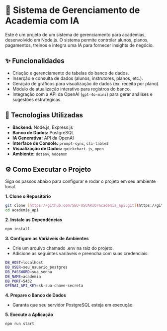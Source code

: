 

# 🤖 Sistema de Gerenciamento de Academia com IA

Este é um projeto de um sistema de gerenciamento para academias, desenvolvido em Node.js. O sistema permite controlar alunos, planos, pagamentos, treinos e integra uma IA para fornecer insights de negócio.

## ✨ Funcionalidades

- Criação e gerenciamento de tabelas do banco de dados.
- Inserção e consulta de dados (alunos, instrutores, planos, etc.).
- Geração de gráficos para visualização de dados (ex: receita por plano).
- Módulo de atualização interativo para registros do banco.
- Integração com a API da OpenAI (`gpt-4o-mini`) para gerar análises e sugestões estratégicas.

## 🚀 Tecnologias Utilizadas

- **Backend:** Node.js, Express.js
- **Banco de Dados:** PostgreSQL
- **IA Generativa:** API da OpenAI
- **Interface de Console:** `prompt-sync`, `cli-table3`
- **Visualização de Dados:** `quickchart-js`, `open`
- **Ambiente:** `dotenv`, `nodemon`

## ⚙️ Como Executar o Projeto

Siga os passos abaixo para configurar e rodar o projeto em seu ambiente local.

**1. Clone o Repositório**
```bash
git clone [https://github.com/SEU-USUARIO/academia_api.git](https://github.com/SEU-USUARIO/academia_api.git)
cd academia_api
```

**2. Instale as Dependências**
```bash
npm install
```

**3. Configure as Variáveis de Ambientes**

- Crie um arquivo chamado .env na raiz do projeto.
- Adicione as seguintes variáveis e preencha com suas credenciais:

```bash
DB_HOST=localhost
DB_USER=seu_usuario_postgres
DB_PASSWORD=sua_senha
DB_NAME=academia
DB_PORT=5432
OPENAI_API_KEY=sk-sua-chave-secreta
```

**4. Prepare o Banco de Dados**

- Garanta que seu servidor PostgreSQL esteja em execução.

**5. Execute a Aplicação**
```bash
npm run start
```



